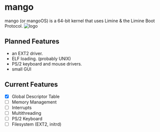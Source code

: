 # mango
mango (or mangoOS) is a 64-bit kernel that uses Limine & the Limine Boot Protocol.
![logo](https://raw.githubusercontent.com/cosmicdaman/mango/refs/heads/master/logo.webp)
## Planned Features
- an EXT2 driver.
- ELF loading. (probably UNIX)
- PS/2 keyboard and mouse drivers.
- small GUI
## Current Features
- [X] Global Descriptor Table
- [ ] Memory Management
- [ ] Interrupts
- [ ] Multithreading
- [ ] PS/2 Keyboard 
- [ ] Filesystem (EXT2, initrd)